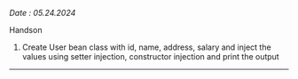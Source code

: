 
*Date : 05.24.2024*

Handson
1. Create User bean class with id, name, address, salary and inject the values using setter injection, constructor injection and print the output

---




